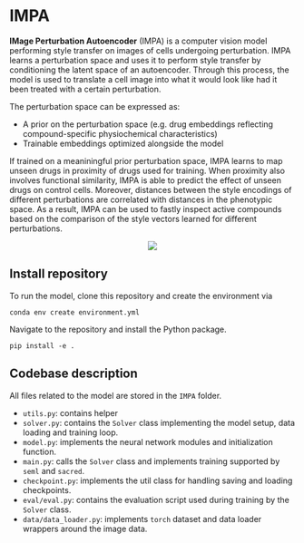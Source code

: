 # IMPA

**IMage Perturbation Autoencoder** (IMPA) is a computer vision model performing style transfer on images of cells undergoing perturbation. IMPA learns a perturbation space and uses it to perform style transfer by conditioning the latent space of an autoencoder. Through this process, the model is used to translate a cell image into what it would look like had it been treated with a certain perturbation. 

The perturbation space can be expressed as:
* A prior on the perturbation space (e.g. drug embeddings reflecting compound-specific physiochemical characteristics)
* Trainable embeddings optimized alongside the model 

If trained on a meaniningful prior perturbation space, IMPA learns to map unseen drugs in proximity of drugs used for training. When proximity also involves functional similarity, IMPA is able to predict the effect of unseen drugs on control cells. Moreover, distances between the style encodings of different perturbations are correlated with distances in the phenotypic space. As a result, IMPA can be used to fastly inspect active compounds based on the comparison of the style vectors learned for different perturbations. 

<p align="center">
  <img src="https://github.com/theislab/imCPA/blob/add_readme_and_package/docs/IMPA.png">
</p>

## Install repository 
To run the model, clone this repository and create the environment via 

```
conda env create environment.yml
```

Navigate to the repository and install the Python package. 

```
pip install -e .
```

## Codebase description 
All files related to the model are stored in the  `IMPA` folder. 

* `utils.py`: contains helper 
* `solver.py`: contains the `Solver` class implementing the model setup, data loading and training loop. 
* `model.py`: implements the neural network modules and initialization function.
* `main.py`: calls the `Solver` class and implements training supported by `seml` and `sacred`.
* `checkpoint.py`: implements the util class for handling saving and loading checkpoints.
* `eval/eval.py`: contains the evaluation script used during training by the `Solver` class.
* `data/data_loader.py`: implements `torch` dataset and data loader wrappers around the image data.
